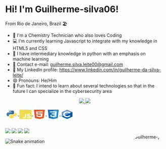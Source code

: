# Hi! I'm Guilherme-silva06!

From Rio de Janeiro, Brazil 🏖️

- 🧪 I'm a Chemistry Technician who also loves Coding
- 💻 I’m currently learning Javascript to integrate with my knowledge in HTML5 and CSS
- 🤖 I have intermediary knowledge in python with an emphasis on machine learning
- 📧 Contact e-mail: guilherme.silva.leite00@gmail.com
- 📜 My LinkedIn profile: https://www.linkedin.com/in/guilherme-da-silva-leite/
- 😄 Pronouns: He/Him
- 🔐 Fun fact: I intend to learn about several technologies so that in the future I can specialize in the cybersecurity area


<div align="center">
  <a href="https://github.com/guilherme-silva06">
  <img height="180em" src="https://github-readme-stats.vercel.app/api?username=guilherme-silva06&show_icons=true&theme=dracula&include_all_commits=true&count_private=true"/>
  <img height="180em" src="https://github-readme-stats.vercel.app/api/top-langs/?username=guilherme-silva06&layout=compact&langs_count=7&theme=dracula"/>
</div>
  
  <div style="display: inline_block"><br>
  <img align="center" alt="Guilherme-Python" height="30" width="40" src="https://raw.githubusercontent.com/devicons/devicon/master/icons/python/python-original.svg">  
  <img align="center" alt="Guilherme-Js" height="30" width="40" src="https://raw.githubusercontent.com/devicons/devicon/master/icons/javascript/javascript-plain.svg">
  <img align="center" alt="Guilherme-HTML" height="30" width="40" src="https://raw.githubusercontent.com/devicons/devicon/master/icons/html5/html5-original.svg">
  <img align="center" alt="Guilherme-CSS" height="30" width="40" src="https://raw.githubusercontent.com/devicons/devicon/master/icons/css3/css3-original.svg">
  <img align="center" alt="Guilherme-Python" height="30" width="40" src="https://raw.githubusercontent.com/devicons/devicon/master/icons/c/c-original.svg">

</div>
 
  ##
  
<div>
  <a href = "https://github.com/guilherme-silva06/"><img src="https://img.shields.io/badge/GitHub-100000?style=for-the-badge&logo=github&logoColor=white" target="_blank"></a>
  <a href = "mailto:guilherme.silva.leite00@gmail.com"><img src="https://img.shields.io/badge/-Gmail-%23333?style=for-the-badge&logo=gmail&logoColor=white" target="_blank"></a>
  <a href= "https://www.linkedin.com/in/guilherme-da-silva-leite/" target="_blank"><img src="https://img.shields.io/badge/-LinkedIn-%230077B5?style=for-the-badge&logo=linkedin&logoColor=white" target="_blank"></a> 
  <a href = "https://stackoverflow.com/users/15397186/guilherme-silva"><img src="https://img.shields.io/badge/Stack_Overflow-FE7A16?style=for-the-badge&logo=stack-overflow&logoColor=white" target="_blank"></a>
</div>
  <img align="right" alt="Guilherme-pic" height="150" style="border-radius:50px;" src="https://i.pinimg.com/originals/e4/26/70/e426702edf874b181aced1e2fa5c6cde.gif?width=676&height=676">
  
   ![Snake animation](https://github.com/guilherme-silva06/guilherme-silva06/blob/output/github-contribution-grid-snake.svg)
